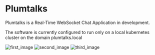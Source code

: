 # Plumtalks

Plumtalks is a Real-Time WebSocket Chat Application in development.

The software is currently configured to run only on a local kubernetes cluster on the domain plumtalks.local

![first_image](https://github-production-user-asset-6210df.s3.amazonaws.com/115047835/363421731-e20345a0-3828-43b5-ae4d-993e47aca98f.png?X-Amz-Algorithm=AWS4-HMAC-SHA256&X-Amz-Credential=AKIAVCODYLSA53PQK4ZA%2F20240831%2Fus-east-1%2Fs3%2Faws4_request&X-Amz-Date=20240831T150449Z&X-Amz-Expires=300&X-Amz-Signature=6d68f54ba21ef51e5336d343cd9efb94304fcf61d66f5d4e603c5a0b00a12a09&X-Amz-SignedHeaders=host&actor_id=115047835&key_id=0&repo_id=805516349)
![second_image](https://github-production-user-asset-6210df.s3.amazonaws.com/115047835/363421735-9daad131-8d27-45df-ba8f-188748f98554.png?X-Amz-Algorithm=AWS4-HMAC-SHA256&X-Amz-Credential=AKIAVCODYLSA53PQK4ZA%2F20240831%2Fus-east-1%2Fs3%2Faws4_request&X-Amz-Date=20240831T150501Z&X-Amz-Expires=300&X-Amz-Signature=7940535d402c964188520ad66d9029cb5900c1e91d20c0928f830964b2502b96&X-Amz-SignedHeaders=host&actor_id=115047835&key_id=0&repo_id=805516349)
![third_image](https://github-production-user-asset-6210df.s3.amazonaws.com/115047835/363421728-9526c925-3121-4a73-8acc-34d8c64d92cf.png?X-Amz-Algorithm=AWS4-HMAC-SHA256&X-Amz-Credential=AKIAVCODYLSA53PQK4ZA%2F20240831%2Fus-east-1%2Fs3%2Faws4_request&X-Amz-Date=20240831T150428Z&X-Amz-Expires=300&X-Amz-Signature=9d4b1c7c53853ea61e1228591d8a91b79a831d32ff90879bbed5e2d796210f15&X-Amz-SignedHeaders=host&actor_id=115047835&key_id=0&repo_id=805516349)
